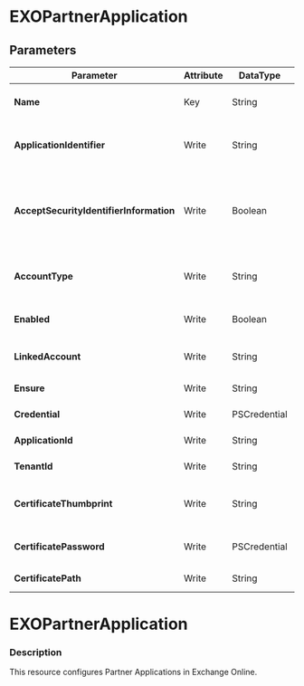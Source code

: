 ﻿# EXOPartnerApplication

## Parameters

| Parameter | Attribute | DataType | Description | Allowed Values |
| --- | --- | --- | --- | --- |
| **Name** | Key | String | The Name parameter specifies a new name for the partner application. ||
| **ApplicationIdentifier** | Write | String | The ApplicationIdentifier parameter specifies a unique application identifier for the partner application that uses an authorization server. ||
| **AcceptSecurityIdentifierInformation** | Write | Boolean | The AcceptSecurityIdentifierInformation parameter specifies whether Exchange should accept security identifiers (SIDs) from another trusted Active Directory forest for the partner application. ||
| **AccountType** | Write | String | The AccountType parameter specifies the type of Microsoft account that's required for the partner application. |OrganizationalAccount, ConsumerAccount|
| **Enabled** | Write | Boolean | The Enabled parameter specifies whether the partner application is enabled. ||
| **LinkedAccount** | Write | String | The LinkedAccount parameter specifies a linked Active Directory user account for the application. ||
| **Ensure** | Write | String | Specify if the Partner Application should exist or not. |Present, Absent|
| **Credential** | Write | PSCredential | Credentials of the Exchange Global Admin ||
| **ApplicationId** | Write | String | Id of the Azure Active Directory application to authenticate with. ||
| **TenantId** | Write | String | Id of the Azure Active Directory tenant used for authentication. ||
| **CertificateThumbprint** | Write | String | Thumbprint of the Azure Active Directory application's authentication certificate to use for authentication. ||
| **CertificatePassword** | Write | PSCredential | Username can be made up to anything but password will be used for CertificatePassword ||
| **CertificatePath** | Write | String | Path to certificate used in service principal usually a PFX file. ||

# EXOPartnerApplication

### Description

This resource configures Partner Applications in Exchange Online.


